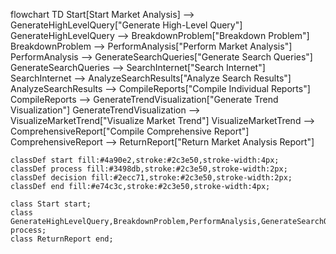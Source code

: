 flowchart TD
    Start[Start Market Analysis] --> GenerateHighLevelQuery["Generate High-Level Query"]
    GenerateHighLevelQuery --> BreakdownProblem["Breakdown Problem"]
    BreakdownProblem --> PerformAnalysis["Perform Market Analysis"]
    PerformAnalysis --> GenerateSearchQueries["Generate Search Queries"]
    GenerateSearchQueries --> SearchInternet["Search Internet"]
    SearchInternet --> AnalyzeSearchResults["Analyze Search Results"]
    AnalyzeSearchResults --> CompileReports["Compile Individual Reports"]
    CompileReports --> GenerateTrendVisualization["Generate Trend Visualization"]
    GenerateTrendVisualization --> VisualizeMarketTrend["Visualize Market Trend"]
    VisualizeMarketTrend --> ComprehensiveReport["Compile Comprehensive Report"]
    ComprehensiveReport --> ReturnReport["Return Market Analysis Report"]

    classDef start fill:#4a90e2,stroke:#2c3e50,stroke-width:4px;
    classDef process fill:#3498db,stroke:#2c3e50,stroke-width:2px;
    classDef decision fill:#2ecc71,stroke:#2c3e50,stroke-width:2px;
    classDef end fill:#e74c3c,stroke:#2c3e50,stroke-width:4px;

    class Start start;
    class GenerateHighLevelQuery,BreakdownProblem,PerformAnalysis,GenerateSearchQueries,SearchInternet,AnalyzeSearchResults,CompileReports,GenerateTrendVisualization,VisualizeMarketTrend,ComprehensiveReport process;
    class ReturnReport end;
